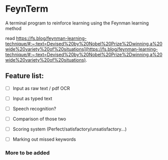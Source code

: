 # FeynTerm

A terminal program to reinforce learning using the Feynman learning method 

read https://fs.blog/feynman-learning-technique/#:~:text=Devised%20by%20Nobel%20Prize%2Dwinning,a%20wide%20variety%20of%20situations](https://fs.blog/feynman-learning-technique/#:~:text=Devised%20by%20Nobel%20Prize%2Dwinning,a%20wide%20variety%20of%20situations).

## Feature list:

- [ ] Input as raw text / pdf OCR

- [ ] Input as typed text

- [ ] Speech recognition?

- [ ] Comparison of those two

- [ ] Scoring system (Perfect/satisfactory/unsatisfactory...)

- [ ] Marking out missed keywords

### More to be added

